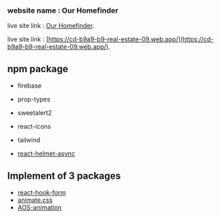 ### website name : Our Homefinder
live site link :  [Our Homefinder](https://cd-b9a9-b9-real-estate-09.web.app/).

live site link :  [https://cd-b9a9-b9-real-estate-09.web.app/](https://cd-b9a9-b9-real-estate-09.web.app/).
## npm package
- firebase
- prop-types
- sweetalert2
- react-icons
- tailwind 

- [react-helmet-async](https://www.npmjs.com/package/react-helmet-async)
## Implement of 3 packages
- [react-hook-form](https://react-hook-form.com/)
- [animate.css](https://animate.style/)
- [AOS-animation](https://michalsnik.github.io/aos/)

